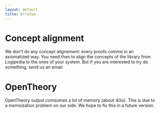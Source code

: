 ```yaml
---
layout: default
title: Erratum
---
```

# Concept alignment
We don't do any concept alignement: every proofs comme in an axiomatized way.
You need then to align the concepts of the library from Logipedia to the ones
of your system. But if you are interested to try do something, send us an
email.

# OpenTheory
OpenTheory output comsumes a lot of memory (about 4Go). This is due to a
memoization problem on our side. We hope to fix this in a future version.
